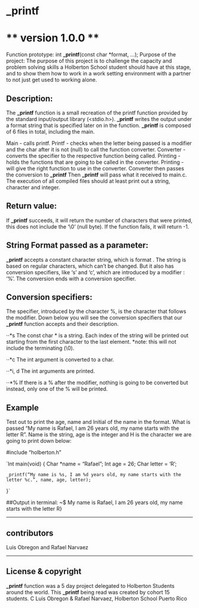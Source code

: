 # **_printf**

# ** version 1.0.0 **
Function prototype: int **_printf**(const char *format, ...);
Purpose of the project: 
The purpose of this project is to challenge the capacity and problem solving skills a Holberton School student should have at this stage, and to show them how to work in a work setting environment with a partner  to not just get used to working alone.

## Description:
The **_printf** function is a small recreation of the printf function provided by the standard input/output library (<stdio.h>). **_printf** writes the output under a format string that is specified later on in the function. **_printf** is composed of 6 files in total, including the main.

Main - calls printf.
Printf - checks when the letter being passed is a modifier and the char after it is   not (null) to call the function converter.
Converter - converts the specifier to the respective function being called.
Printing - holds the functions that are going to be called in the converter.
Printing - will give the right function to use in the converter.
Converter then passes the conversion to **_printf**
Then **_printf** will pass what it received to main.c.
The execution of all compiled files should at least print out a string, character and integer.

## Return value:
If **_printf** succeeds, it will return the number of characters that were printed, this does not include the ‘\0’ (null byte). If the function fails, it will return -1.

## String Format passed as a parameter: 
**_printf** accepts a constant character string, which is format . The string is based on regular characters, which can’t be changed. But it also has conversion specifiers, like ‘s’ and ‘c’, which are introduced by a modifier : ‘%’.  The conversion ends with a conversion specifier.

## Conversion specifiers:
The specifier, introduced by the character %, is the character that follows the modifier. Down below you will see the conversion specifiers that our **_printf** function accepts and their description.

⋅⋅*s
The const char * is a string. Each index of the string will be printed out starting from the first character to the last element. *note: this will not include the terminating (\0).

⋅⋅*c
The int argument is converted to a char.

⋅⋅*i, d
The int arguments are printed.

⋅⋅*%
If there is a % after the modifier, nothing is going to be converted but instead, only one of the % will be printed.

## Example
Test out to print the age, name and Initial of the name in the format. What is passed “My name is Rafael, I am 26 years old, my name starts with the letter R”. Name is the string, age is the integer and H is the character we are going to print down below:

#include “holberton.h”

`Int main(void)
{
	Char *name = “Rafael”;
	Int age = 26;
	Char  letter = ‘R’;
	
	_printf(“My name is %s, I am %d years old, my name starts with the letter %c.”, name, age, letter);
}`

##Output in terminal:
~$ My name is Rafael, I am 26 years old, my name starts with the letter R}

---

## contributors

Luis Obregon and Rafael Narvaez

---

## License & copyright
**_printf** function was a 5 day project delegated to Holberton Students around the world. This **_printf** being read was created by cohort 15 students.
C Luis Obregon & Rafael Narvaez, Holberton School Puerto Rico

